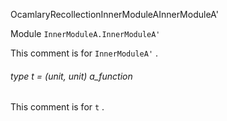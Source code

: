 OcamlaryRecollectionInnerModuleAInnerModuleA'

Module  `` InnerModuleA.InnerModuleA' `` 

This comment is for  `` InnerModuleA' `` .
###### type t = (unit, unit) a_function

This comment is for  `` t `` .
